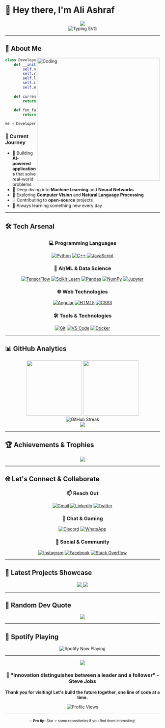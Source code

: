 # 👋 Hey there, I'm Ali Ashraf

<div align="center">
  <img src="https://capsule-render.vercel.app/api?type=waving&color=gradient&customColorList=12&height=300&section=header&text=Ali%20Ashraf&fontSize=90&fontAlignY=38&animation=fadeIn&fontColor=ffffff&desc=Software%20Engineer%20%7C%20ML%20Enthusiast%20%7C%20Problem%20Solver&descAlignY=51&descAlign=62" />
</div>

<div align="center">
  <img src="https://readme-typing-svg.herokuapp.com?font=JetBrains+Mono&weight=700&size=28&duration=2500&pause=1000&color=00D9FF&center=true&vCenter=true&multiline=true&repeat=false&random=false&width=600&height=100&lines=🚀+Crafting+Digital+Solutions;🤖+Exploring+AI+Frontiers;💡+Turning+Ideas+into+Reality" alt="Typing SVG" />
</div>

---

## 🧠 About Me

<img align="right" alt="Coding" width="400" src="https://cdn.dribbble.com/users/1162077/screenshots/3848914/programmer.gif">

```python
class Developer:
    def __init__(self):
        self.name = "Ali Ashraf"
        self.role = "Software Engineer"
        self.languages = ["Python", "C++", "JavaScript"]
        self.interests = ["Machine Learning", "AI", "Problem Solving"]
        self.motto = "Code. Learn. Innovate. Repeat."
        
    def current_focus(self):
        return "Building intelligent systems with ML"
        
    def fun_fact(self):
        return "FORTRAN (1956) code still powers scientific computing today! 🧮"

me = Developer()
```

### 🎯 Current Journey
- 🔭 Building **AI-powered applications** that solve real-world problems
- 🌱 Deep diving into **Machine Learning** and **Neural Networks**
- 🚀 Exploring **Computer Vision** and **Natural Language Processing**
- 💡 Contributing to **open-source** projects
- 📖 Always learning something new every day

---

## 🛠️ Tech Arsenal

<div align="center">

### 💻 Programming Languages
[![Python](https://img.shields.io/badge/Python-14354C?style=for-the-badge&logo=python&logoColor=white&labelColor=306998)](https://python.org)
[![C++](https://img.shields.io/badge/C++-00599C?style=for-the-badge&logo=c%2B%2B&logoColor=white)](https://isocpp.org)
[![JavaScript](https://img.shields.io/badge/JavaScript-F7DF1E?style=for-the-badge&logo=javascript&logoColor=black)](https://javascript.com)

### 🧠 AI/ML & Data Science
[![TensorFlow](https://img.shields.io/badge/TensorFlow-FF6F00?style=for-the-badge&logo=tensorflow&logoColor=white)](https://tensorflow.org)
[![Scikit Learn](https://img.shields.io/badge/scikit--learn-F7931E?style=for-the-badge&logo=scikit-learn&logoColor=white)](https://scikit-learn.org)
[![Pandas](https://img.shields.io/badge/pandas-150458?style=for-the-badge&logo=pandas&logoColor=white)](https://pandas.pydata.org)
[![NumPy](https://img.shields.io/badge/numpy-013243?style=for-the-badge&logo=numpy&logoColor=white)](https://numpy.org)
[![Jupyter](https://img.shields.io/badge/Jupyter-F37626?style=for-the-badge&logo=Jupyter&logoColor=white)](https://jupyter.org)

### 🌐 Web Technologies
[![Angular](https://img.shields.io/badge/Angular-DD0031?style=for-the-badge&logo=angular&logoColor=white)](https://angular.io)
[![HTML5](https://img.shields.io/badge/HTML5-E34F26?style=for-the-badge&logo=html5&logoColor=white)](https://html.spec.whatwg.org)
[![CSS3](https://img.shields.io/badge/CSS3-1572B6?style=for-the-badge&logo=css3&logoColor=white)](https://www.w3.org/Style/CSS)

### 🛠️ Tools & Technologies
[![Git](https://img.shields.io/badge/Git-F05032?style=for-the-badge&logo=git&logoColor=white)](https://git-scm.com)
[![VS Code](https://img.shields.io/badge/VS%20Code-0078d4?style=for-the-badge&logo=visual%20studio%20code&logoColor=white)](https://code.visualstudio.com)
[![Docker](https://img.shields.io/badge/Docker-2496ED?style=for-the-badge&logo=docker&logoColor=white)](https://docker.com)

</div>

---

## 📊 GitHub Analytics

<div align="center">
  <img height="180em" src="https://github-readme-stats-eight-theta.vercel.app/api?username=aliashraf&show_icons=true&theme=algolia&include_all_commits=true&count_private=true&hide_border=true&bg_color=0D1117&title_color=00D9FF&icon_color=00D9FF&text_color=FFFFFF"/>
  <img height="180em" src="https://github-readme-stats-eight-theta.vercel.app/api/top-langs/?username=aliashraf&layout=compact&langs_count=8&theme=algolia&hide_border=true&bg_color=0D1117&title_color=00D9FF&text_color=FFFFFF"/>
</div>

<div align="center">
  <img src="https://github-readme-streak-stats.herokuapp.com/?user=aliashraf&theme=dark&hide_border=true&background=0D1117&stroke=00D9FF&ring=00D9FF&fire=FF6B6B&currStreakLabel=00D9FF" alt="GitHub Streak" />
</div>

<div align="center">
  <img src="https://github-readme-activity-graph.vercel.app/graph?username=aliashraf&custom_title=Ali's%20Contribution%20Graph&bg_color=0D1117&color=00D9FF&line=00D9FF&point=FFFFFF&area_color=0D1117&title_color=FFFFFF&area=true&hide_border=true" />
</div>

---

## 🏆 Achievements & Trophies

<div align="center">
  <img src="https://github-profile-trophy.vercel.app/?username=aliashraf&theme=radical&no-frame=true&no-bg=false&margin-w=4&row=2&column=4" />
</div>

---

## 🌐 Let's Connect & Collaborate

<div align="center">

### 📫 Reach Out
[![Gmail](https://img.shields.io/badge/Gmail-D14836?style=for-the-badge&logo=gmail&logoColor=white&labelColor=EA4335)](mailto:aliabofooda1234@gmail.com)
[![LinkedIn](https://img.shields.io/badge/LinkedIn-0077B5?style=for-the-badge&logo=linkedin&logoColor=white&labelColor=0A66C2)](https://www.linkedin.com/in/ali-ashraf-8b619b22a)
[![Twitter](https://img.shields.io/badge/Twitter-1DA1F2?style=for-the-badge&logo=twitter&logoColor=white&labelColor=1D9BF0)](https://twitter.com/@realAliAshraf)

### 💬 Chat & Gaming
[![Discord](https://img.shields.io/badge/Discord-7289DA?style=for-the-badge&logo=discord&logoColor=white&labelColor=5865F2)](https://discord.com/users/aliashraf_22599)
[![WhatsApp](https://img.shields.io/badge/WhatsApp-25D366?style=for-the-badge&logo=whatsapp&logoColor=white&labelColor=25D366)](https://wa.me/+201229576635)

### 🌟 Social & Community
[![Instagram](https://img.shields.io/badge/Instagram-E4405F?style=for-the-badge&logo=instagram&logoColor=white&labelColor=E4405F)](https://www.instagram.com/aliashraf_19)
[![Facebook](https://img.shields.io/badge/Facebook-1877F2?style=for-the-badge&logo=facebook&logoColor=white&labelColor=1877F2)](https://www.facebook.com/ali.fouda.7186/)
[![Stack Overflow](https://img.shields.io/badge/Stack_Overflow-FE7A16?style=for-the-badge&logo=stackoverflow&logoColor=white&labelColor=F58025)](https://stackoverflow.com/users/23373011)

</div>

---

## 🎨 Latest Projects Showcase

<div align="center">
  <a href="https://github.com/Ali-Ashraf-510/HotelWebsite_SupaBase">
    <img src="https://github-readme-stats.vercel.app/api/pin/?username=aliashraf&repo=ai-project-1&theme=radical&hide_border=true&bg_color=0D1117&title_color=00D9FF&text_color=FFFFFF" />
  </a>
  <a href="[https://github.com/aliashraf/ml-algorithms](https://github.com/Ali-Ashraf-510/PortfolioSupaBase)">
    <img src="https://github-readme-stats.vercel.app/api/pin/?username=aliashraf&repo=ml-algorithms&theme=radical&hide_border=true&bg_color=0D1117&title_color=00D9FF&text_color=FFFFFF" />
  </a>
</div>

---

## 💭 Random Dev Quote

<div align="center">
  <img src="https://quotes-github-readme.vercel.app/api?type=horizontal&theme=radical&quote=The%20best%20way%20to%20predict%20the%20future%20is%20to%20create%20it&author=Peter%20Drucker" />
</div>

---

## 🎵 Spotify Playing

<div align="center">
  <img src="https://spotify-github-profile.vercel.app/api/spotify?background_color=0d1117&border_color=ffffff" alt="Spotify Now Playing" />
</div>

---

<div align="center">
  <img src="https://capsule-render.vercel.app/api?type=waving&color=gradient&customColorList=12&height=120&section=footer&animation=fadeIn" />
</div>

<div align="center">
  
### 🚀 "Innovation distinguishes between a leader and a follower" - Steve Jobs

**Thank you for visiting! Let's build the future together, one line of code at a time.** 

<img src="https://komarev.com/ghpvc/?username=aliashraf&label=Profile%20Views&color=0e75b6&style=for-the-badge" alt="Profile Views" />

</div>

---

<div align="center">
  <sub>💡 <strong>Pro tip:</strong> Star ⭐ some repositories if you find them interesting!</sub>
</div>
